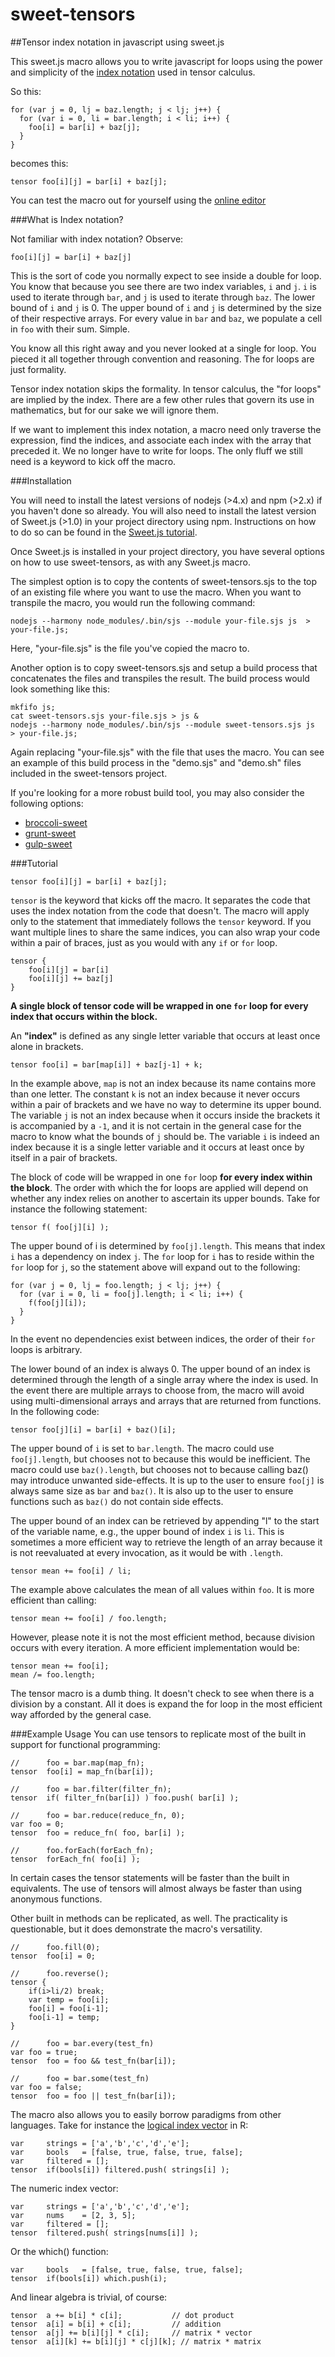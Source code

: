 # sweet-tensors
##Tensor index notation in javascript using sweet.js

This sweet.js macro allows you to write javascript for loops using the power and simplicity of the [index notation](https://en.wikipedia.org/wiki/Ricci_calculus) used in tensor calculus.

So this:

	for (var j = 0, lj = baz.length; j < lj; j++) {
	  for (var i = 0, li = bar.length; i < li; i++) {
	    foo[i] = bar[i] + baz[j];
	  }
	}

becomes this:

	tensor foo[i][j] = bar[i] + baz[j];

You can test the macro out for yourself using the [online editor](http://sweetjs.org/browser/editor.html#%0A%0Asyntax%20tensor%20=%20(%20function()%20%7B%0A%0A%20%20let%20length_lookup%20=%20%7B%20%0A%20%20%20%20a:#%60la%60,%20b:#%60lb%60,%20c:#%60lc%60,%20d:#%60ld%60,%20e:#%60le%60,%20f:#%60lf%60,%20g:#%60lg%60,%20h:#%60lh%60,%20i:#%60li%60,%20%0A%20%20%20%20j:#%60lj%60,%20k:#%60lk%60,%20l:#%60ll%60,%20m:#%60lm%60,%20n:#%60ln%60,%20o:#%60lo%60,%20p:#%60lp%60,%20q:#%60lq%60,%20r:#%60lr%60,%20%0A%20%20%20%20s:#%60ls%60,%20t:#%60lt%60,%20u:#%60lu%60,%20v:#%60lv%60,%20w:#%60lw%60,%20x:#%60lx%60,%20y:#%60ly%60,%20z:#%60lz%60,%20%0A%20%20%7D;%0A%20%20let%20temp_variables%20=%20%5B%0A%20%20%20%20#%60$a%60,%20#%60$b%60,%20#%60$c%60,%20#%60$d%60,%20#%60$e%60,%20#%60$f%60,%20#%60$g%60,%20#%60$h%60,%20#%60$i%60,%20%0A%20%20%20%20#%60$j%60,%20#%60$k%60,%20#%60$l%60,%20#%60$m%60,%20#%60$n%60,%20#%60$o%60,%20#%60$p%60,%20#%60$q%60,%20#%60$r%60,%20%0A%20%20%20%20#%60$s%60,%20#%60$t%60,%20#%60$u%60,%20#%60$v%60,%20#%60$w%60,%20#%60$x%60,%20#%60$y%60,%20#%60$z%60,%20%0A%20%20%5D%0A%20%20let%20operators%20=%20%5B'+','-','*','/',',','.','&','%7C','%25','&&','%7C%7C'%5D;%0A%0A%20%20//%20check%20for%20any%20token%20that%20can%20belong%20to%20an%20indexible%20expression%0A%20%20//%20an%20indexible%20expression%20is%20for%20instance%20%22this.foo%5Bi%5D.getBar()%5Bj%5D%22%0A%20%20let%20isIndexible%20=%20function(token)%20%7B%0A%20%20%20%20return%20%20token.isBrackets()%20%7C%7C%20%0A%20%20%20%20%20%20%20%20%20%20%20%20token.isParens()%20%7C%7C%20%0A%20%20%20%20%20%20%20%20%20%20%20%20token.isIdentifier()%20%7C%7C%20%0A%20%20%20%20%20%20%20%20%20%20%20%20token.val()%20===%20'.';%0A%20%20%7D%0A%0A%20%20let%20isTensorIndex%20=%20function(token,%20subtokens)%20%7B%0A%20%20%20%20return%20%20token.isBrackets()%20&&%0A%20%20%20%20%20%20%20%20%20%20%20%20subtokens.length%20===%201%20&&%20%0A%20%20%20%20%20%20%20%20%20%20%20%20length_lookup%5Bsubtokens%5B0%5D.val()%5D%20!==%20void%200;%0A%20%20%7D%0A%0A%20%20//%20returns%20all%20tokens%20to%20the%20end%20of%20the%20file%20or%20block,%20whichever%20comes%20first%0A%20%20let%20tokenize%20=%20function(ctx)%20%7B%0A%20%20%20%20let%20tokens%20=%20%5B%5D;%0A%20%20%20%20let%20token;%0A%20%20%20%20while(token%20=%20ctx.next().value)%7B%0A%20%20%20%20%20%20tokens.push(token)%0A%20%20%20%20%7D%0A%20%20%20%20ctx.reset();%0A%20%20%20%20return%20tokens;%0A%20%20%7D%0A%0A%20%20let%20parse_statement%20=%20function(tokens,%20pos)%7B%0A%20%20%20%20let%20binary%20=%20%5B'.','+','-','/','*','%25','%3C','%3E','&','%7C','%5E','&&','%7C%7C','~','%3C%3C','%3E%3E','%3E%3E%3E'%5D;%0A%20%20%20%20let%20unary%20=%20%5B'++',%20'--'%5D;%0A%20%20%20%20let%20statement%20=%20%5B%5D;%0A%0A%20%20%20%20let%20token,%20prev_token;%0A%20%20%20%20let%20line,%20prev_line;%0A%20%20%20%20for%20(let%20i%20=%20pos;%20i%20%3C%20tokens.length;%20i++)%20%7B%0A%20%20%20%20%20%20token%20=%20tokens%5Bi%5D;%0A%20%20%20%20%20%20%0A%20%20%20%20%20%20line%20=%20token.lineNumber();%0A%0A%20%20%20%20%20%20if%20(line%20!==%20prev_line%20&&%20%0A%20%20%20%20%20%20%20%20%20%20prev_line%20!==%20void%200%20&&%0A%20%20%20%20%20%20%20%20%20!token.isDelimiter()%20&&%20%0A%20%20%20%20%20%20%20%20%20%20binary.indexOf(token.val())%20===%20-1%20&&%20%0A%20%20%20%20%20%20%20%20%20%20binary.indexOf(prev_token.val())%20===%20-1%20&&%20%0A%20%20%20%20%20%20%20%20%20%20unary.indexOf(prev_token.val())%20===%20-1)%7B%0A%20%20%20%20%20%20%20%20%20%20%20%20%20%20break;%0A%20%20%20%20%20%20%7D%0A%20%20%20%20%20%20%0A%20%20%20%20%20%20prev_line%20%20=%20line;%0A%20%20%20%20%20%20prev_token%20=%20token;%0A%20%20%20%20%20%20statement.push(token);%0A%20%20%20%20%20%20%0A%20%20%20%20%20%20if(token.val()%20===%20';')%20break;%0A%20%20%20%20%7D%0A%20%20%20%20return%20statement;%0A%20%20%7D%20//%20end%20parse_statement()%0A%0A%20%20//%20returns%20all%20tokens%20to%20the%20end%20of%20the%20file%20or%20block,%20whichever%20comes%20first%0A%20%20let%20parse_statements%20=%20function(tokens)%20%7B%0A%20%20%20%20let%20statements%20=%20%5B%5D;%0A%20%20%20%20for%20(let%20i=0;%20i%20%3C%20tokens.length;%20)%20%7B%0A%20%20%20%20%20%20let%20statement%20=%20parse_statement(tokens,%20i);%0A%20%20%20%20%20%20statements.push(statements);%0A%20%20%20%20%20%20i%20+=%20statement.length;%0A%20%20%20%20%7D%0A%20%20%20%20return%20statements;%0A%20%20%7D%0A%0A%20%20let%20consume_tokens%20=%20function(ctx,%20tokens)%7B%0A%20%20%20%20let%20token;%0A%20%20%20%20for%20(var%20i%20=%200;%20i%20%3C%20tokens.length;%20i++)%20%7B%0A%20%20%20%20%20%20if(!ctx.next())%20%7B%0A%20%20%20%20%20%20%20%20break;%0A%20%20%20%20%20%20%7D%0A%20%20%20%20%7D%0A%20%20%7D%0A%0A%0A%20%20let%20tokens_hash%20=%20function(tokens)%20%7B%0A%20%20%20%20return%20tokens.map(token%20=%3E%20token.val()).join('');%0A%20%20%7D%0A%20%20let%20multidict%20=%20%7B%0A%20%20%20%20add:%20function(multidict,%20key,%20added)%20%7B%0A%20%20%20%20%20%20multidict%5Bkey%5D%20=%20multidict%5Bkey%5D%20%7C%7C%20%5B%5D;%0A%20%20%20%20%20%20multidict%5Bkey%5D.push(added);%0A%20%20%20%20%7D%0A%20%20%7D%0A%20%20let%20multiset%20=%20%7B%0A%20%20%20%20add:%20function(multiset,%20added)%20%7B%0A%20%20%20%20%20%20multiset%5Badded%5D%20=%20multiset%5Badded%5D%20%7C%7C%200;%0A%20%20%20%20%20%20multiset%5Badded%5D++;%0A%20%20%20%20%7D%0A%20%20%7D%0A%0A%20%20let%20get_indices%20=%20function(tokens,%20indices,%20indices_to_arrays,%20array_counts)%20%7B%0A%20%20%20%20if(indices%20===%20void%200)%20%20%20%20%20%20%20%20%20%20%20indices%20=%20%7B%7D;%0A%20%20%20%20if(indices_to_arrays%20===%20void%200)%20indices_to_arrays%20=%20%7B%7D;%0A%20%20%20%20if(array_counts%20===%20void%200)%20%20%20%20%20%20array_counts%20=%20%7B%7D;%0A%0A%20%20%20%20let%20subtokens%20=%20%5B%5D;%0A%20%20%20%20let%20last_indexible%20=%20%5B%5D;%0A%0A%20%20%20%20for%20(var%20i%20=%200;%20i%20%3C%20tokens.length;%20i++)%20%7B%0A%20%20%20%20%20%20let%20token%20=%20tokens%5Bi%5D;%0A%0A%20%20%20%20%20%20if%20(token.isDelimiter())%7B%0A%20%20%20%20%20%20%20%20subtokens%20=%20tokenize(token.inner());%0A%20%20%20%20%20%20%20%20get_indices(subtokens,%20indices,%20indices_to_arrays,%20array_counts);%0A%20%20%20%20%20%20%7D%0A%20%20%20%20%20%20%0A%20%20%20%20%20%20//%20check%20for%20tensor%20index%20within%20%5B%5D%0A%20%20%20%20%20%20if%20(isTensorIndex(token,%20subtokens))%7B%0A%20%20%20%20%20%20%20%20%20%20let%20index%20=%20subtokens%5B0%5D;%0A%20%20%20%20%20%20%20%20%20%20indices%5Bindex.val()%5D%20=%20index;%0A%20%20%20%20%20%20%20%20%20%20multidict.add(indices_to_arrays,%20index.val(),%20last_indexible.slice(0));%0A%20%20%20%20%20%20%20%20%20%20multiset.add(array_counts,%20tokens_hash(last_indexible));%0A%20%20%20%20%20%20%7D%0A%20%20%20%20%20%20%0A%20%20%20%20%20%20//%20compile%20a%20list%20of%20array%20values%20formed%20over%20multiple%20tokens,%0A%20%20%20%20%20%20//%20%20e.g.%20this.foo%5Bi%5D.getBar()%5Bj%5D%0A%20%20%20%20%20%20if%20(isIndexible(token))%20%7B%0A%20%20%20%20%20%20%20%20%20%20last_indexible.push(token);%0A%20%20%20%20%20%20%7D%20else%20%7B%0A%20%20%20%20%20%20%20%20%20%20last_indexible%20=%20%5B%5D;%0A%20%20%20%20%20%20%7D%0A%20%20%20%20%7D%0A%20%20%20%20return%20Object.keys(indices);%0A%20%20%7D%0A%0A%20%20let%20is_array_independant%20=%20function(array)%20%7B%0A%20%20%20%20return%20get_indices(array).length%20===%200;%0A%20%20%7D%0A%20%20let%20is_array_dependant_on_index%20=%20function(array,%20i)%20%7B%0A%20%20%20%20return%20get_indices(array).includes(i);%0A%20%20%7D%0A%20%20let%20is_array_dependant_on_indices%20=%20function(array,%20indices)%20%7B%0A%20%20%20%20return%20indices.some(i%20=%3E%20get_indices(array).includes(i));%0A%20%20%7D%0A%20%20let%20is_index_independant%20=%20function(i,%20indices_to_arrays)%20%7B%0A%20%20%20%20return%20indices_to_arrays%5Bi%5D.some(is_array_independant);%0A%20%20%7D%0A%20%20let%20is_index_dependant_on_index%20=%20function(i,%20j,%20indices_to_arrays)%20%7B%0A%20%20%20%20return%20indices_to_arrays%5Bi%5D%0A%20%20%20%20%20%20%20%20%20%20%20%20.some(array%20=%3E%20%20is_array_dependant_on_index(array,%20j));%0A%20%20%7D%0A%20%20let%20is_index_dependant_on_indices%20=%20function(i,%20indices,%20indices_to_arrays)%20%7B%0A%20%20%20%20return%20indices_to_arrays%5Bi%5D%0A%20%20%20%20%20%20%20%20%20%20%20%20.some(array%20=%3E%20%20is_array_dependant_on_indices(array,%20indices));%0A%20%20%7D%0A%0A%20%20return%20function%20(ctx)%20%7B%0A%20%20%20%20let%20indices%20=%20%7B%7D;%0A%20%20%20%20let%20indices_to_arrays%20=%20%7B%7D;%0A%20%20%20%20let%20array_counts%20=%20%7B%7D;%0A%0A%20%20%20%20let%20tokens%20=%20tokenize(ctx);%0A%20%20%20%20let%20consumed;%0A%20%20%20%20if(tokens%5B0%5D.isBraces())%7B%0A%20%20%20%20%20%20consumed%20=%20%5Btokens%5B0%5D%5D;%0A%20%20%20%20%20%20tokens%20=%20tokenize(tokens%5B0%5D.inner());%0A%20%20%20%20%7D%20else%20%7B%0A%20%20%20%20%20%20tokens%20=%20parse_statement(%20tokens,%200%20);%0A%20%20%20%20%20%20consumed%20=%20tokens;%0A%20%20%20%20%7D%0A%0A%20%20%20%20consume_tokens(ctx,%20consumed);%0A%0A%20%20%20%20get_indices(tokens,%20indices,%20indices_to_arrays,%20array_counts);%0A%0A%20%20%20%20//%20Wrap%20the%20block%20of%20code%20in%20a%20for%20loop%0A%20%20%20%20let%20loop%20=%20#%60$%7Btokens%7D%60;%0A%20%20%20%20let%20index_strs%20=%20Object.keys(indices).slice(0);%0A%0A%20%20%20%20//%20determine%20the%20order%20needed%20to%20nest%20the%20loops%20%0A%20%20%20%20//%20order%20is%20determined%20based%20upon%20dependency%0A%20%20%20%20let%20independant_indices%20=%20index_strs%0A%20%20%20%20%20%20.filter(%20i%20=%3E%20indices_to_arrays%5Bi%5D.some(is_array_independant)%20);%0A%20%20%20%20let%20index_strs_sorted%20=%20independant_indices;%20%20%0A%20%20%20%20let%20remaining_indices%20=%20index_strs%0A%20%20%20%20%20%20.filter(%20i%20=%3E%20!independant_indices.includes(i)%20);%0A%0A%20%20%20%20while%20(remaining_indices.length%20%3E%200)%20%7B%0A%20%20%20%20%20%20let%20dependant_indices%20=%20remaining_indices%0A%20%20%20%20%20%20%20%20.filter(%20i%20=%3E%20indices_to_arrays%5Bi%5D%0A%20%20%20%20%20%20%20%20%20%20%20%20%20%20%20%20%20%20%20%20%20%20%20%20.some(array%20=%3E%20%20is_array_dependant_on_indices(array,%20index_strs_sorted)%20&&%0A%20%20%20%20%20%20%20%20%20%20%20%20%20%20%20%20%20%20%20%20%20%20%20%20%20%20%20%20%20%20%20%20%20%20%20%20%20%20%20!is_array_dependant_on_indices(array,%20remaining_indices)%20)%20%20);%0A%20%20%20%20%20%20remaining_indices%20=%20remaining_indices%0A%20%20%20%20%20%20%20%20.filter(%20i%20=%3E%20!dependant_indices.includes(i)%20);%0A%20%20%20%20%20%20index_strs_sorted%20=%20%5B%5D.concat(dependant_indices,%20index_strs_sorted);%0A%20%20%20%20%7D%20;%0A%0A%20%20%20%20for%20(let%20index_str%20of%20index_strs_sorted)%7B%0A%20%20%20%20%20%20let%20index%20=%20indices%5Bindex_str%5D;%0A%20%20%20%20%20%20let%20length%20=%20length_lookup%5Bindex_str%5D;%0A%20%20%20%20%20%20let%20arrays%20=%20indices_to_arrays%5Bindex_str%5D;%0A%0A%20%20%20%20%20%20//%20don't%20refer%20arrays%20with%20indices%20if%20you%20can%20help%20it%0A%20%20%20%20%20%20let%20arrays_sans_indices%20=%20arrays.filter(is_array_independant);%0A%20%20%20%20%20%20if%20(arrays_sans_indices.length%20%3E%200)%20arrays%20=%20arrays_sans_indices;%0A%0A%20%20%20%20%20%20let%20array%20=%20arrays.sort((a,b)%20=%3E%20a.length%20-%20b.length)%5B0%5D;%0A%0A%20%20%20%20%20%20loop%20=%20#%60for(var%20$%7Bindex%7D=0,%20$%7Blength%7D=$%7Barray%7D.length;%20$%7Bindex%7D%20%3C%20$%7Blength%7D;%20$%7Bindex%7D++)%20%7B%20$%7Bloop%7D%20%7D%60;%0A%20%20%20%20%7D%0A%20%20%20%20%0A%20%20%20%20return%20loop;%0A%20%20%20%20//%20return%20#%60boo%60;%0A%20%20%7D%0A%7D)();%0A%0A%0Atensor%20%20a%5Bi%5D%5Bj%5D%5Bk%5D%20=%20a%5Bk%5D%5Bj%5D%5Bi%5D;%20//%20matrix%20*%20matrix)

###What is Index notation?

Not familiar with index notation? Observe:

    foo[i][j] = bar[i] + baz[j]

This is the sort of code you normally expect to see inside a double for loop. You know that because you see there are two index variables, `i` and `j`. `i` is used to iterate through `bar`, and `j` is used to iterate through `baz`. The lower bound of `i` and `j` is 0. The upper bound of `i` and `j` is determined by the size of their respective arrays. For every value in `bar` and `baz`, we populate a cell in `foo` with their sum. Simple. 

You know all this right away and you never looked at a single for loop. You pieced it all together through convention and reasoning. The for loops are just formality.

Tensor index notation skips the formality. In tensor calculus, the "for loops" are implied by the index. There are a few other rules that govern its use in mathematics, but for our sake we will ignore them.

If we want to implement this index notation, a macro need only traverse the expression, find the indices, and associate each index with the array that preceded it. We no longer have to write for loops. The only fluff we still need is a keyword to kick off the macro. 

###Installation

You will need to install the latest versions of nodejs (>4.x) and npm (>2.x) if you haven't done so already. You will also need to install the latest version of Sweet.js (>1.0) in your project directory using npm. Instructions on how to do so can be found in the [Sweet.js tutorial](http://sweetjs.org/doc/1.0/tutorial.html). 

Once Sweet.js is installed in your project directory, you have several options on how to use sweet-tensors, as with any Sweet.js macro. 

The simplest option is to copy the contents of sweet-tensors.sjs to the top of an existing file where you want to use the macro. When you want to transpile the macro, you would run the following command:

	nodejs --harmony node_modules/.bin/sjs --module your-file.sjs js  > your-file.js;

Here, "your-file.sjs" is the file you've copied the macro to.

Another option is to copy sweet-tensors.sjs and setup a build process that concatenates the files and transpiles the result. The build process would look something like this:

	mkfifo js;
	cat sweet-tensors.sjs your-file.sjs > js &
	nodejs --harmony node_modules/.bin/sjs --module sweet-tensors.sjs js  > your-file.js;

Again replacing "your-file.sjs" with the file that uses the macro. You can see an example of this build process in the "demo.sjs" and "demo.sh" files included in the sweet-tensors project.

If you're looking for a more robust build tool, you may also consider the following options:

- [broccoli-sweet](https://github.com/sindresorhus/broccoli-sweetjs)
- [grunt-sweet](https://github.com/natefaubion/grunt-sweet.js)
- [gulp-sweet](https://github.com/jlongster/gulp-sweetjs)

###Tutorial

	tensor foo[i][j] = bar[i] + baz[j];

`tensor` is the keyword that kicks off the macro. It separates the code that uses the index notation from the code that doesn't. The macro will apply only to the statement that immediately follows the `tensor` keyword. If you want multiple lines to share the same indices, you can also wrap your code within a pair of braces, just as you would with any `if` or `for` loop. 

	tensor {
		foo[i][j] = bar[i]
		foo[i][j] += baz[j]
	}

**A single block of tensor code will be wrapped in one `for` loop for every index that occurs within the block.**

An **"index"** is defined as any single letter variable that occurs at least once alone in brackets. 

	tensor foo[i] = bar[map[i]] + baz[j-1] + k;

In the example above, `map` is not an index because its name contains more than one letter. The constant `k` is not an index because it never occurs within a pair of brackets and we have no way to determine its upper bound. The variable `j` is not an index because when it occurs inside the brackets it is accompanied by a `-1`, and it is not certain in the general case for the macro to know what the bounds of `j` should be. The variable `i` is indeed an index because it is a single letter variable and it occurs at least once by itself in a pair of brackets. 

The block of code will be wrapped in one `for` loop **for every index within the block**. The order with which the for loops are applied will depend on whether any index relies on another to ascertain its upper bounds. Take for instance the following statement:

	tensor f( foo[j][i] );

The upper bound of i is determined by `foo[j].length`. This means that index `i` has a dependency on index `j`. The `for` loop for `i` has to reside within the `for` loop for `j`, so the statement above will expand out to the following:

	for (var j = 0, lj = foo.length; j < lj; j++) {
	  for (var i = 0, li = foo[j].length; i < li; i++) {
	    f(foo[j][i]);
	  }
	}

In the event no dependencies exist between indices, the order of their `for` loops is arbitrary.

The lower bound of an index is always 0. The upper bound of an index is determined through the length of a single array where the index is used. In the event there are multiple arrays to choose from, the macro will avoid using multi-dimensional arrays and arrays that are returned from functions. In the following code:

	tensor foo[j][i] = bar[i] + baz()[i];

The upper bound of `i` is set to `bar.length`. The macro could use `foo[j].length`, but chooses not to because this would be inefficient. The macro could use `baz().length`, but chooses not to because calling baz() may introduce unwanted side-effects. It is up to the user to ensure `foo[j]` is always same size as `bar` and `baz()`. It is also up to the user to ensure functions such as `baz()` do not contain side effects. 

The upper bound of an index can be retrieved by appending "l" to the start of the variable name, e.g., the upper bound of index `i` is `li`. This is sometimes a more efficient way to retrieve the length of an array because it is not reevaluated at every invocation, as it would be with `.length`.

	tensor mean += foo[i] / li;

The example above calculates the mean of all values within `foo`. It is more efficient than calling:

	tensor mean += foo[i] / foo.length;

However, please note it is not the most efficient method, because division occurs with every iteration. A more efficient implementation would be:

	tensor mean += foo[i];
	mean /= foo.length;

The tensor macro is a dumb thing. It doesn't check to see when there is a division by a constant. All it does is expand the for loop in the most efficient way afforded by the general case.

###Example Usage
You can use tensors to replicate most of the built in support for functional programming:

	// 		foo = bar.map(map_fn);
	tensor 	foo[i] = map_fn(bar[i]);

	// 		foo = bar.filter(filter_fn);
	tensor 	if( filter_fn(bar[i]) ) foo.push( bar[i] );

	//      foo = bar.reduce(reduce_fn, 0);
	var foo = 0;
	tensor 	foo = reduce_fn( foo, bar[i] );
	
	//		foo.forEach(forEach_fn);
	tensor 	forEach_fn( foo[i] );

In certain cases the tensor statements will be faster than the built in equivalents. The use of tensors will almost always be faster than using anonymous functions.

Other built in methods can be replicated, as well. The practicality is questionable, but it does demonstrate the macro's versatility.

	// 		foo.fill(0);
	tensor 	foo[i] = 0;

	// 		foo.reverse();
	tensor {
		if(i>li/2) break;
		var temp = foo[i];
		foo[i] = foo[i-1];
		foo[i-1] = temp;
	}

	//		foo = bar.every(test_fn)
	var foo = true;
	tensor 	foo = foo && test_fn(bar[i]);

	//		foo = bar.some(test_fn)
	var foo = false;
	tensor 	foo = foo || test_fn(bar[i]);

The macro also allows you to easily borrow paradigms from other languages. Take for instance the [logical index vector](http://www.r-tutor.com/r-introduction/vector/logical-index-vector) in R:

	var		strings = ['a','b','c','d','e'];
	var		bools 	= [false, true, false, true, false];
	var 	filtered = [];
	tensor 	if(bools[i]) filtered.push( strings[i] );

The numeric index vector:

	var		strings = ['a','b','c','d','e'];
	var		nums 	= [2, 3, 5];
	var 	filtered = [];
	tensor 	filtered.push( strings[nums[i]] );

Or the which() function:

	var		bools 	= [false, true, false, true, false];
	tensor 	if(bools[i]) which.push(i);

And linear algebra is trivial, of course:

	tensor 	a += b[i] * c[i]; 			// dot product
	tensor 	a[i] = b[i] + c[i]; 		// addition
	tensor 	a[j] += b[i][j] * c[i]; 	// matrix * vector
	tensor 	a[i][k] += b[i][j] * c[j][k]; // matrix * matrix

